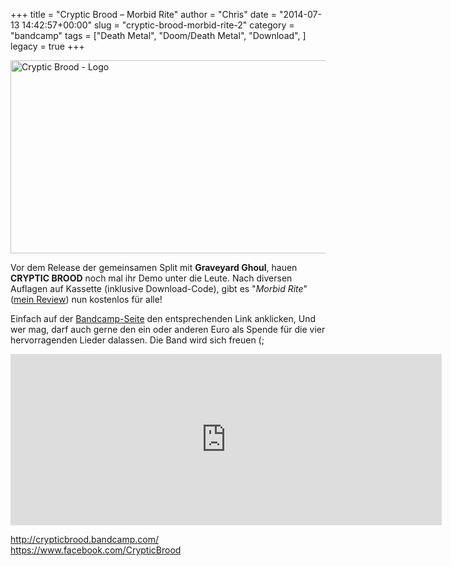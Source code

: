 +++
title = "Cryptic Brood – Morbid Rite"
author = "Chris"
date = "2014-07-13 14:42:57+00:00"
slug = "cryptic-brood-morbid-rite-2"
category = "bandcamp"
tags = ["Death Metal", "Doom/Death Metal", "Download", ]
legacy = true
+++

<img src="images//2013/10/Cryptic-Brood-Demo-Cover-150x150.jpg" alt="Cryptic Brood - Demo-Cover" width="0" height="0" class="alignright size-thumbnail wp-image-11919" /><img src="images//2013/10/Cryptic-Brood-Logo.png" alt="Cryptic Brood - Logo" width="690" height="309" class="aligncenter size-full wp-image-11920" />

Vor dem Release der gemeinsamen Split mit **Graveyard Ghoul**, hauen **CRYPTIC BROOD** noch mal ihr Demo unter die Leute. Nach diversen Auflagen auf Kassette (inklusive Download-Code), gibt es "_Morbid Rite_" (<a href="http://necroslaughter.de/2013/12/cryptic-brood-morbid-rite/">mein Review</a>) nun kostenlos für alle!

Einfach auf der <a href="http://crypticbrood.bandcamp.com/">Bandcamp-Seite</a> den entsprechenden Link anklicken, Und wer mag, darf auch gerne den ein oder anderen Euro als Spende für die vier hervorragenden Lieder dalassen. Die Band wird sich freuen (;

<iframe style="border: 0; width: 690px; height: 274px;" src="http://bandcamp.com/EmbeddedPlayer/album=2205757983/size=large/bgcol=333333/linkcol=ffffff/artwork=small/transparent=true/" seamless><a href="http://crypticbrood.bandcamp.com/album/morbid-rite-demo-2013">Morbid Rite - Demo 2013 by Cryptic Brood</a></iframe>

<a href="http://crypticbrood.bandcamp.com/">http://crypticbrood.bandcamp.com/</a>
<a href="https://www.facebook.com/CrypticBrood">https://www.facebook.com/CrypticBrood</a>
